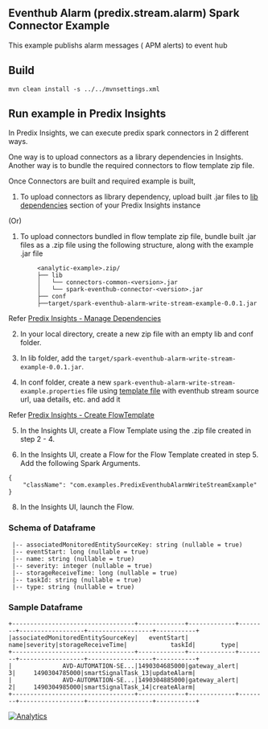## Eventhub Alarm (predix.stream.alarm) Spark Connector Example

This example publishs alarm messages ( APM alerts)  to event hub 

## Build

`mvn clean install -s ../../mvnsettings.xml`

## Run example in Predix Insights

In Predix Insights, we can execute predix spark connectors in 2 different ways.

One way is to upload connectors as a library dependencies in Insights.
Another way is to bundle the required connectors to flow template zip file.

Once Connectors are built and required example is built,

1. To upload connectors as library dependency, upload built .jar files to [lib dependencies](https://docsstaging.predix.io/en-US/content/service/data_management/Andromeda/manage-dependencies#task_d912544c-d26e-471a-a0dc-78309c42b1fe) section of your Predix Insights instance

(Or)

1. To upload connectors bundled in flow template zip file, bundle built .jar files as a .zip file using the following structure, along with the example .jar file

```
        <analytic-example>.zip/
        ├── lib
        │   └── connectors-common-<version>.jar
        │   └── spark-eventhub-connector-<version>.jar
        ├── conf
        ├──target/spark-eventhub-alarm-write-stream-example-0.0.1.jar
```

Refer [Predix Insights - Manage Dependencies](https://docsstaging.predix.io/en-US/content/service/data_management/Andromeda/manage-dependencies#task_d912544c-d26e-471a-a0dc-78309c42b1fe)

2. In your local directory, create a new zip file with an empty lib and conf folder.

3. In lib folder, add the `target/spark-eventhub-alarm-write-stream-example-0.0.1.jar`.

4. In conf folder, create a new `spark-eventhub-alarm-write-stream-example.properties` file using [template file](./conf/spark-eventhub-alarm-write-stream-example.properties.template) with eventhub stream source url, uaa details, etc. and add it

Refer [Predix Insights - Create FlowTemplate](https://docsstaging.predix.io/en-US/content/service/data_management/Andromeda/configure-flow-template#concept_03b3089b-2c0a-41f2-856d-4cd457a95896)

5. In the Insights UI, create a Flow Template using the .zip file created in step 2 - 4.

6. In the Insights UI, create a Flow for the Flow Template created in step 5. Add the following Spark Arguments.

```
{
    "className": "com.examples.PredixEventhubAlarmWriteStreamExample"
}
```

8. In the Insights UI, launch the Flow.

### Schema of Dataframe

```
 |-- associatedMonitoredEntitySourceKey: string (nullable = true)
 |-- eventStart: long (nullable = true)
 |-- name: string (nullable = true)
 |-- severity: integer (nullable = true)
 |-- storageReceiveTime: long (nullable = true)
 |-- taskId: string (nullable = true)
 |-- type: string (nullable = true)
```

### Sample Dataframe

```
+----------------------------------+-------------+-------------+--------+------------------+------------------+-----------+
|associatedMonitoredEntitySourceKey|   eventStart|         name|severity|storageReceiveTime|            taskId|       type|
+----------------------------------+-------------+-------------+--------+------------------+------------------+-----------+
|              AVD-AUTOMATION-SE...|1490304685000|gateway_alert|       3|     1490304785000|smartSignalTask_13|updateAlarm|
|              AVD-AUTOMATION-SE...|1490304885000|gateway_alert|       2|     1490304985000|smartSignalTask_14|createAlarm|
+----------------------------------+-------------+-------------+--------+------------------+------------------+-----------+

```
[![Analytics](https://ga-beacon.appspot.com/UA-82773213-1/predix-insights-examples/readme?pixel)](https://github.com/PredixDev)
